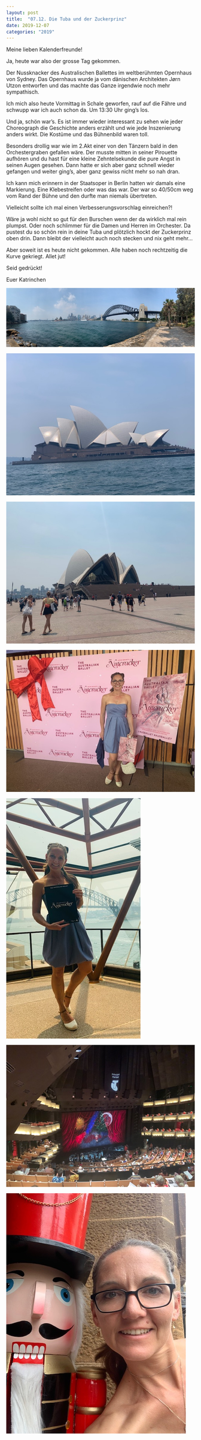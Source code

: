 ```yaml
---
layout: post
title:  "07.12. Die Tuba und der Zuckerprinz"
date: 2019-12-07
categories: "2019"
---
```

Meine lieben Kalenderfreunde!


Ja, heute war also der grosse Tag gekommen. 

Der Nussknacker des Australischen Ballettes im weltberühmten Opernhaus von Sydney. Das Opernhaus wurde ja vom dänischen Architekten Jørn Utzon entworfen und das machte das Ganze irgendwie noch mehr sympathisch.

Ich mich also heute Vormittag in Schale geworfen, rauf auf die Fähre und schwupp war ich auch schon da. Um 13:30 Uhr ging’s los.

Und ja, schön war’s. Es ist immer wieder interessant zu sehen wie jeder Choreograph die Geschichte anders erzählt und wie jede Inszenierung anders wirkt. Die Kostüme und das Bühnenbild waren toll. 

Besonders drollig war wie im 2.Akt einer von den Tänzern bald in den Orchestergraben gefallen wäre. Der musste mitten in seiner Pirouette aufhören und du hast für eine kleine Zehntelsekunde die pure Angst in seinen Augen gesehen. Dann hatte er sich aber ganz schnell wieder gefangen und weiter ging’s, aber ganz gewiss nicht mehr so nah dran.

Ich kann mich erinnern in der Staatsoper in Berlin hatten wir damals eine Markierung. Eine Klebestreifen oder was das war. Der war so 40/50cm weg vom Rand der Bühne und den durfte man niemals übertreten. 

Vielleicht sollte ich mal einen Verbesserungsvorschlag einreichen?!

Wäre ja wohl nicht so gut für den Burschen wenn der da wirklich mal rein plumpst. Oder noch schlimmer für die Damen und Herren im Orchester. Da pustest du so schön rein in deine Tuba und plötzlich hockt der Zuckerprinz oben drin. Dann bleibt der vielleicht auch noch stecken und nix geht mehr...

Aber soweit ist es heute nicht gekommen. Alle haben noch rechtzeitig die Kurve gekriegt. Allet jut!

Seid gedrückt!

Euer Katrinchen





![image1.jpeg](/assets/2019-12-07/image1.jpeg)

![image2.jpeg](/assets/2019-12-07/image2.jpeg)

![image7.jpeg](/assets/2019-12-07/image7.jpeg)

![image3.jpeg](/assets/2019-12-07/image3.jpeg)

![image4.jpeg](/assets/2019-12-07/image4.jpeg)

![image5.jpeg](/assets/2019-12-07/image5.jpeg)

![image6.jpeg](/assets/2019-12-07/image6.jpeg)

